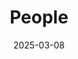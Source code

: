 ---
title: People
date: 2025-03-08

type: landing

sections:
  - block: people
    content:
      title: Meet the Team
      # Choose which groups/teams of users to display.
      #   Edit `user_groups` in each user's profile to add them to one or more of these groups.
      user_groups:
          - Team Leaders          
          - Team Advisors
          - Visiting Professors
          - Team Faculty Members
          - Affiliate Faculty Members
          - Post-doctoral Fellows
          - PhD Students
          - Research Assistants
          - Master Students
          - Undergraduate Students
          - Researchers
          - Administration
          - International Exchange Visitors
          - Summer Intern Students
      sort_by: Params.first_name
      sort_ascending: true
    design:
      show_interests: false
      show_role: true
      show_social: true
      spacing:
        padding: ["20px", "0", "20px", "0"]
---